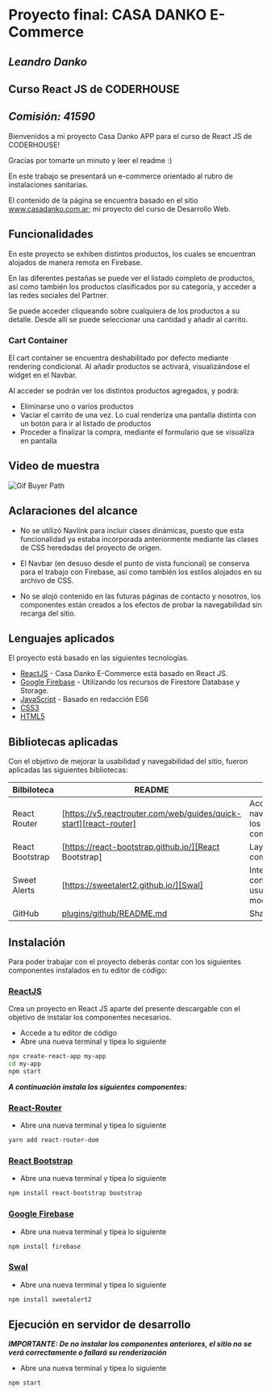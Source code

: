 # Proyecto final: **CASA DANKO E-Commerce**
## _Leandro Danko_
## Curso **React JS** de **CODERHOUSE**
## _Comisión: 41590_

Bienvenidos a mi proyecto Casa Danko APP para el curso de React JS de CODERHOUSE!

Gracias por tomarte un minuto y leer el readme :)

En este trabajo se presentará un e-commerce orientado al rubro de instalaciones sanitarias.

El contenido de la página se encuentra basado en el sitio www.casadanko.com.ar; mi proyecto del curso
de Desarrollo Web.

## Funcionalidades

En este proyecto se exhiben distintos productos, los cuales se encuentran alojados de manera remota en Firebase.

En las diferentes pestañas se puede ver el listado completo de productos, así como también los productos clasificados por su categoría, y acceder a las redes sociales del Partner.

Se puede acceder cliqueando sobre cualquiera de los productos a su detalle. Desde allí se puede seleccionar una cantidad y añadir al carrito.

### Cart Container

El cart container se encuentra deshabilitado por defecto mediante rendering condicional.
Al añadir productos se activará, visualizándose el widget en el Navbar.

Al acceder se podrán ver los distintos productos agregados, y podrá:

- Eliminarse uno o varios productos
- Vaciar el carrito de una vez. Lo cual renderiza una pantalla distinta con un botón para ir al listado de productos
- Proceder a finalizar la compra, mediante el formulario que se visualiza en pantalla


## Video de muestra
![Gif Buyer Path](../casa-danko-app/src/assets/images/gif-buyer-path.gif)


## Aclaraciones del alcance

- No se utilizó Navlink para incluir clases dinámicas, puesto que esta funcionalidad ya estaba incorporada anteriormente mediante las clases de CSS heredadas del proyecto de origen.

- El Navbar (en desuso desde el punto de vista funcional) se conserva para el trabajo con Firebase, así como también los estilos alojados en su archivo de CSS.

- No se alojó contenido en las futuras páginas de contacto y nosotros, los componentes están creados a los efectos de probar la navegabilidad sin recarga del sitio.




## Lenguajes aplicados

El proyecto está basado en las siguientes tecnologías.

- [ReactJS] - Casa Danko E-Commerce está basado en React JS.
- [Google Firebase] - Utilizando los recursos de Firestore Database y Storage.
- [JavaScript] - Basado en redacción ES6
- [CSS3]
- [HTML5]


## Bibliotecas aplicadas

Con el objetivo de mejorar la usabilidad y navegabilidad del sitio, fueron aplicadas las siguientes bibliotecas:

| Bilbiloteca | README | Uso |
| ------ | ------ |------ |
| React Router | [https://v5.reactrouter.com/web/guides/quick-start][react-router] | Acceso y navegación a los distintos componentes | 
| React Bootstrap | [https://react-bootstrap.github.io/][React Bootstrap] | Layout de componentes |
| Sweet Alerts | [https://sweetalert2.github.io/][Swal] | Interacción con el usuario, modales |
| GitHub | [plugins/github/README.md][PlGh] | Sharing |


## Instalación

Para poder trabajar con el proyecto deberás contar con los siguientes componentes instalados en tu editor de código: 

### [ReactJS] 

Crea un proyecto en React JS aparte del presente descargable con el objetivo de instalar los componentes necesarios.
- Accede a tu editor de código
- Abre una nueva terminal y tipea lo siguiente
```sh
npx create-react-app my-app
cd my-app
npm start
```

***A continuación instala los siguientes componentes:***

### [React-Router] 

- Abre una nueva terminal y tipea lo siguiente
```sh
yarn add react-router-dom
```

### [React Bootstrap] 

- Abre una nueva terminal y tipea lo siguiente
```sh
npm install react-bootstrap bootstrap
```

### [Google Firebase] 

- Abre una nueva terminal y tipea lo siguiente
```sh
npm install firebase
```

### [Swal] 

- Abre una nueva terminal y tipea lo siguiente
```sh
npm install sweetalert2
```

## Ejecución en servidor de desarrollo

***IMPORTANTE: De no instalar los componentes anteriores, el sitio no se verá correctamente o fallará su renderización***

- Abre una nueva terminal y tipea lo siguiente
```sh
npm start
```



   [ReactJS]: <https://https://es.reactjs.org/>
   [JavaScript]: <https://https://www.w3schools.com/js/js_es6.asp>
   [HTML5]: <https://es.wikipedia.org/wiki/HTML5>
   [CSS3]: <https://developer.mozilla.org/es/docs/Web/CSS>
   [react-router]: <https://v5.reactrouter.com/web/guides/quick-start>
   [Swal]: <https://sweetalert2.github.io/>
   [Google Firebase]: <http://https://firebase.google.com/docs?authuser=0&hl=es>
   [React Bootstrap]: <https://react-bootstrap.github.>
   [PlGh]: <https://github.com/joemccann/dillinger/tree/master/plugins/github/README.md>
